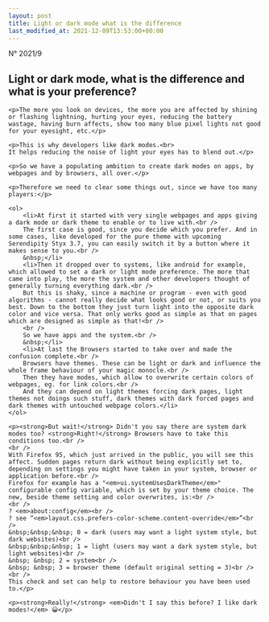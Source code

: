 ```yaml
---
layout: post
title: Light or dark mode what is the difference
last_modified_at: 2021-12-09T13:53:00+00:00
---
```


N° 2021/9

## Light or dark mode, what is the difference and what is your preference?
<div markdown="1">
 <div>

    <p>The more you look on devices, the more you are affected by shining or flashing lightning, hurting your eyes, reducing the battery wastage, having burn affects, show too many blue pixel lights not good for your eyesight, etc.</p>

    <p>This is why developers like dark modes.<br>
    It helps reducing the noise of light your eyes has to blend out.</p>

    <p>So we have a populating ambition to create dark modes on apps, by webpages and by browsers, all over.</p>

    <p>Therefore we need to clear some things out, since we have too many players:</p>

    <ol>
        <li>At first it started with very single webpages and apps giving a dark mode or dark theme to enable or to live with.<br />
        The first case is good, since you decide which you prefer. And in some cases, like developed for the pure theme with upcoming Serendipity Styx 3.7, you can easily switch it by a button where it makes sense to you.<br />
        &nbsp;</li>
        <li>Then it dropped over to systems, like android for example, which allowed to set a dark or light mode preference. The more that came into play, the more the system and other developers thought of generally turning everything dark.<br />
        But this is shaky, since a machine or program - even with good algorithms - cannot really decide what looks good or not, or suits you best. Down to the bottom they just turn light into the opposite dark color and vice versa. That only works good as simple as that on pages which are designed as simple as that!<br />
        <br />
        So we have apps and the system.<br />
        &nbsp;</li>
        <li>At last the Browsers started to take over and made the confusion complete.<br />
        Browsers have themes. These can be light or dark and influence the whole frame behaviour of your magic monocle.<br />
        Then they have modes, which allow to overwrite certain colors of webpages, eg. for link colors.<br />
        And they can depend on light themes forcing dark pages, light themes not doings such stuff, dark themes with dark forced pages and dark themes with untouched webpage colors.</li>
    </ol>

    <p><strong>But wait!</strong> Didn't you say there are system dark modes too? <strong>Right!</strong> Browsers have to take this conditions too.<br />
    <br />
    With Firefox 95, which just arrived in the public, you will see this affect. Sudden pages return dark without being explicitly set to, depending on settings you might have taken in your system, browser or application before.<br />
    Firefox for example has a "<em>ui.systemUsesDarkTheme</em>" configurable config variable, which is set by your theme choice. The new, beside theme setting and color overwrites, is:<br />
    <br />
    ? <em>about:config</em><br />
    ? see “<em>layout.css.prefers-color-scheme.content-override</em>”<br />
    &nbsp;&nbsp;&nbsp; 0 = dark (users may want a light system style, but dark websites)<br />
    &nbsp;&nbsp;&nbsp; 1 = light (users may want a dark system style, but light websites)<br />
    &nbsp; &nbsp; 2 = system<br />
    &nbsp; &nbsp; 3 = browser theme (default original setting = 3)<br />
    <br />
    This check and set can help to restore behaviour you have been used to.</p>

    <p><strong>Really!</strong> <em>Didn't I say this before? I like dark modes!</em> 😀</p>

 </div>
</div>
